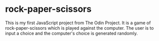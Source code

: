 # rock-paper-scissors
This is my first JavaScript project from The Odin Project.
It is a game of rock-paper-scissors which is played against the computer. The user is to input a choice and the computer's choice is generated randomly.
